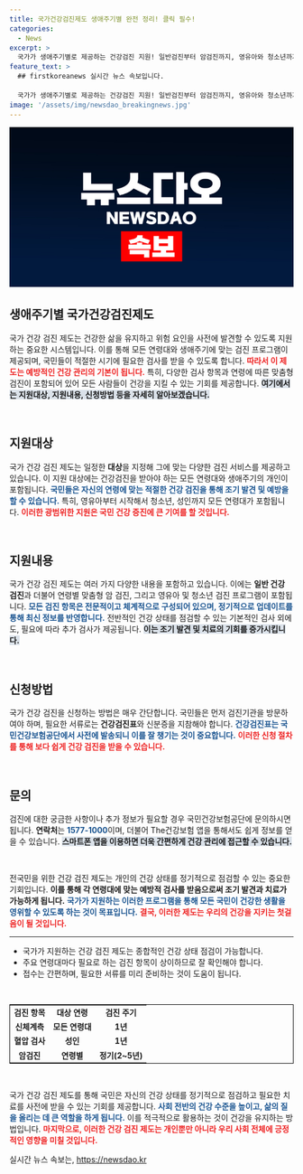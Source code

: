 ```yaml
---
title: 국가건강검진제도 생애주기별 완전 정리! 클릭 필수!
categories:
  - News
excerpt: >
  국가가 생애주기별로 제공하는 건강검진 지원! 일반검진부터 암검진까지, 영유아와 청소년까지 포함된 필수 검사로 건강한 미래를 보장하세요. 신청 방법과 문의처까지 한눈에 확인해 보세요!
feature_text: >
  ## firstkoreanews 실시간 뉴스 속보입니다.

  국가가 생애주기별로 제공하는 건강검진 지원! 일반검진부터 암검진까지, 영유아와 청소년까지 포함된 필수 검사로 건강한 미래를 보장하세요. 신청 방법과 문의처까지 한눈에 확인해 보세요!
image: '/assets/img/newsdao_breakingnews.jpg'
---
```


<p><img src="/assets/img/newsdao_breakingnews.jpg" alt="firstkoreanews 속보" /></p>

<h2 data-ke-size="size26">생애주기별 국가건강검진제도</h2>

<p data-ke-size="size16">국가 건강 검진 제도는 건강한 삶을 유지하고 위험 요인을 사전에 발견할 수 있도록 지원하는 중요한 시스템입니다. 이를 통해 모든 연령대와 생애주기에 맞는 검진 프로그램이 제공되며, 국민들이 적절한 시기에 필요한 검사를 받을 수 있도록 합니다. <b><span style="color: #ee2323;">따라서 이 제도는 예방적인 건강 관리의 기본이 됩니다.</span></b> 특히, 다양한 검사 항목과 연령에 따른 맞춤형 검진이 포함되어 있어 모든 사람들이 건강을 지킬 수 있는 기회를 제공합니다. <b><span style="background-color: #21538527;">여기에서는 지원대상, 지원내용, 신청방법 등을 자세히 알아보겠습니다.</span></b> </p>

<p data-ke-size="size16">&nbsp;</p>

<h2 data-ke-size="size26">지원대상</h2>

<p data-ke-size="size16">국가 건강 검진 제도는 일정한 <b>대상</b>을 지정해 그에 맞는 다양한 검진 서비스를 제공하고 있습니다. 이 지원 대상에는 건강검진을 받아야 하는 모든 연령대와 생애주기의 개인이 포함됩니다. <b><span style="color: #1a5490;">국민들은 자신의 연령에 맞는 적절한 건강 검진을 통해 조기 발견 및 예방을 할 수 있습니다.</span></b> 특히, 영유아부터 시작해서 청소년, 성인까지 모든 연령대가 포함됩니다. <b><span style="color: #ee2323;">이러한 광범위한 지원은 국민 건강 증진에 큰 기여를 할 것입니다.</span></b> </p>

<p data-ke-size="size16">&nbsp;</p>

<h2 data-ke-size="size26">지원내용</h2>

<p data-ke-size="size16">국가 건강 검진 제도는 여러 가지 다양한 내용을 포함하고 있습니다. 이에는 <b>일반 건강 검진</b>과 더불어 연령별 맞춤형 암 검진, 그리고 영유아 및 청소년 검진 프로그램이 포함됩니다. <b><span style="color: #1a5490;">모든 검진 항목은 전문적이고 체계적으로 구성되어 있으며, 정기적으로 업데이트를 통해 최신 정보를 반영합니다.</span></b> 전반적인 건강 상태를 점검할 수 있는 기본적인 검사 외에도, 필요에 따라 추가 검사가 제공됩니다. <b><span style="background-color: #21538527;">이는 조기 발견 및 치료의 기회를 증가시킵니다.</span></b> </p>

<p data-ke-size="size16">&nbsp;</p>

<h2 data-ke-size="size26">신청방법</h2>

<p data-ke-size="size16">국가 건강 검진을 신청하는 방법은 매우 간단합니다. 국민들은 먼저 검진기관을 방문하여야 하며, 필요한 서류로는 <b>건강검진표</b>와 신분증을 지참해야 합니다. <b><span style="color: #1a5490;">건강검진표는 국민건강보험공단에서 사전에 발송되니 이를 잘 챙기는 것이 중요합니다.</span></b> <b><span style="color: #ee2323;">이러한 신청 절차를 통해 보다 쉽게 건강 검진을 받을 수 있습니다.</span></b> </p>

<p data-ke-size="size16">&nbsp;</p>

<h2 data-ke-size="size26">문의</h2>

<p data-ke-size="size16">검진에 대한 궁금한 사항이나 추가 정보가 필요할 경우 국민건강보험공단에 문의하시면 됩니다. <b>연락처</b>는 <b><span style="color: #1a5490;">1577-1000</span></b>이며, 더불어 The건강보험 앱을 통해서도 쉽게 정보를 얻을 수 있습니다. <b><span style="background-color: #21538527;">스마트폰 앱을 이용하면 더욱 간편하게 건강 관리에 접근할 수 있습니다.</span></b> </p>

<p data-ke-size="size16">&nbsp;</p>

<p data-ke-size="size16">전국민을 위한 건강 검진 제도는 개인의 건강 상태를 정기적으로 점검할 수 있는 중요한 기회입니다. <b>이를 통해 각 연령대에 맞는 예방적 검사를 받음으로써 조기 발견과 치료가 가능하게 됩니다.</b> <b><span style="color: #1a5490;">국가가 지원하는 이러한 프로그램을 통해 모든 국민이 건강한 생활을 영위할 수 있도록 하는 것이 목표입니다.</span></b> <b><span style="color: #ee2323;">결국, 이러한 제도는 우리의 건강을 지키는 첫걸음이 될 것입니다.</span></b> </p>

<p data-ke-size="size16"></p> 

<hr>

<ul>
  <li>국가가 지원하는 건강 검진 제도는 종합적인 건강 상태 점검이 가능합니다.</li>
  <li>주요 연령대마다 필요로 하는 검진 항목이 상이하므로 잘 확인해야 합니다.</li>
  <li>접수는 간편하며, 필요한 서류를 미리 준비하는 것이 도움이 됩니다.</li>
</ul>

<p data-ke-size="size16">&nbsp;</p>

<table style="border-collapse: collapse; width: 100%; border: 1px solid #000;">
  <tbody>
    <tr style="height: 17px;">
      <td style="text-align: center; height: 17px;"><b>검진 항목</b></td>
      <td style="text-align: center; height: 17px;"><b>대상 연령</b></td>
      <td style="text-align: center; height: 17px;"><b>검진 주기</b></td>
    </tr>
    <tr style="height: 17px;">
      <td style="text-align: center; height: 17px;"><b>신체계측</b></td>
      <td style="text-align: center; height: 17px;"><b>모든 연령대</b></td>
      <td style="text-align: center; height: 17px;"><b>1년</b></td>
    </tr>
    <tr style="height: 17px;">
      <td style="text-align: center; height: 17px;"><b>혈압 검사</b></td>
      <td style="text-align: center; height: 17px;"><b>성인</b></td>
      <td style="text-align: center; height: 17px;"><b>1년</b></td>
    </tr>
    <tr style="height: 17px;">
      <td style="text-align: center; height: 17px;"><b>암검진</b></td>
      <td style="text-align: center; height: 17px;"><b>연령별</b></td>
      <td style="text-align: center; height: 17px;"><b>정기(2~5년)</b></td>
    </tr>
  </tbody>
</table>

<p data-ke-size="size16">&nbsp;</p>

<p data-ke-size="size16">국가 건강 검진 제도를 통해 국민은 자신의 건강 상태를 정기적으로 점검하고 필요한 치료를 사전에 받을 수 있는 기회를 제공합니다. <b><span style="color: #1a5490;">사회 전반의 건강 수준을 높이고, 삶의 질을 올리는 데 큰 역할을 하게 됩니다.</span></b> 이를 적극적으로 활용하는 것이 건강을 유지하는 방법입니다. <b><span style="color: #ee2323;">마지막으로, 이러한 건강 검진 제도는 개인뿐만 아니라 우리 사회 전체에 긍정적인 영향을 미칠 것입니다.</span></b> </p>
실시간 뉴스 속보는, <a href="https://newsdao.kr" rel="dofollow">https://newsdao.kr</a>


